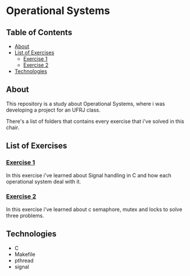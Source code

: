 # Operational Systems

## Table of Contents

<!--ts-->

- [About](#about)
- [List of Exercises](#list-of-exercises)
  - [Exercise 1](#exercise-1)
  - [Exercise 2](#exercise-2)
- [Technologies](#technologies)
<!--te-->

## About

This repository is a study about Operational Systems, where i was developing a project for an UFRJ class.

There's a list of folders that contains every exercise that i've solved in this chair.

## List of Exercises

### [Exercise 1](https://github.com/DantasB/Operational-Systems/tree/main/First_Exercise)

In this exercise i've learned about Signal handling in C and how each operational system deal with it.

### [Exercise 2](https://github.com/DantasB/Operational-Systems/tree/main/Second_Exercise)

In this exercise i've learned about c semaphore, mutex and locks to solve three problems.

## Technologies

- C
- Makefile
- pthread
- signal
